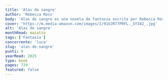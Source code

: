 ```yaml
---
title: 'Alas de sangre'
author: 'Rebecca Ross'
body: 'Alas de sangre es una novela de fantasía escrita por Rebecca Ross. La historia sigue a dos hermanas, quienes deben enfrentarse a un mundo lleno de magia y secretos mientras luchan por proteger su hogar y descubrir la verdad sobre su familia.'
cover: 'https://m.media-amazon.com/images/I/91UJR77PRFL._SY342_.jpg'
alt: 'Alas de sangre'
monthRead: maiatza
tags: ['Fantasía']
concorrente: 'luca'
slug: 'alas-de-sangre'
punti: 9
yearRead: 2025
type: book
pages: 729
featured: false
---
```

